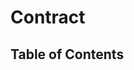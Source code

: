 <script lang="ts">
  import { findClasses, findTypeAliases, findInterfaces, findFunctions, ClassInfo, ReflectionKind, } from './../.vitepress/ast-utils';
  import { buildTableOfContent, buildPage } from './../scripts/build';

  const project = (await import(/* @vite-ignore */ './../build/typedoc-ast.json').then(
    module => module.default,
  )) as ProjectReflection;

  // console.log(await buildPage(project, 'Contract', await buildTableOfContent(project, 'Contract')))

  export default {
    name: 'Contract',
    data() {
      return {
        classes: [],
        classesNames: [],
        interfaces: [],
        interfacesNames: [],
        typeAliases: [],
        typeAliasesNames: [],
        functions: [],
        functionsNames: [],
        tableOfContent: [],
        pageContent: {},
      };
    },
    async created() {
      this.classes = await findClasses(project, 'Contract');
      this.classesNames = this.classes.map((c: ClassInfo) => c.name);
      this.interfaces = await findInterfaces(project, 'Contract');

      this.interfacesNames = this.interfaces.map((c: ClassInfo) => c.name);
      this.typeAliases = await findTypeAliases(project, 'Contract');
      this.typeAliasesNames = this.typeAliases.map((c: ClassInfo) => c.name);
      this.functions = await findFunctions(project, 'Contract');
      this.functionsNames = this.functions.map((c: ClassInfo) => c.name);
      this.tableOfContent = await buildTableOfContent(project, 'Contract');
      this.pageContent = await buildPage(project, 'Contract', this.tableOfContent);

    },
  };
</script>

# Contract

## Table of Contents

<TableOfContentComponent :tocData="tableOfContent" />

<PageContentComponent :page="pageContent" />
